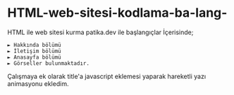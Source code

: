 # HTML-web-sitesi-kodlama-ba-lang-
HTML ile web sitesi kurma patika.dev ile başlangıçlar
İçerisinde;
```
► Hakkında bölümü
► İletişim bölümü
► Anasayfa bölümü
► Görseller bulunmaktadır.
````
Çalışmaya ek olarak title'a javascript eklemesi yaparak hareketli yazı animasyonu ekledim. 
